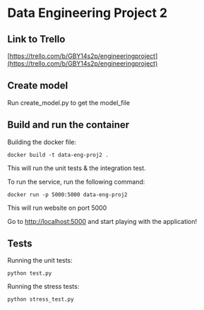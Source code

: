 # Data Engineering Project 2

## Link to Trello
[https://trello.com/b/GBY14s2p/engineeringproject](https://trello.com/b/GBY14s2p/engineeringproject)

## Create model

Run create\_model.py to get the model_file

## Build and run the container

Building the docker file:
```
docker build -t data-eng-proj2 .	
```

This will run the unit tests & the integration test.

To run the service, run the following command:  
```
docker run -p 5000:5000 data-eng-proj2
```

This will run website on port 5000

Go to [http://localhost:5000](http://localhost:5000) and start playing with the application!

## Tests
Running the unit tests:
```
python test.py
```

Running the stress tests:
```
python stress_test.py
```


